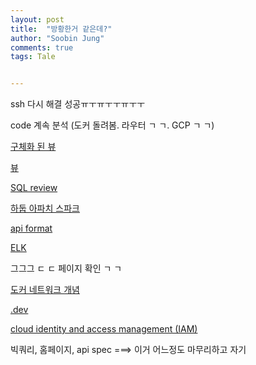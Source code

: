 ```yaml
---
layout: post
title:  "방황한거 같은데?"
author: "Soobin Jung"
comments: true
tags: Tale


---
```


ssh 다시 해결 성공ㅠㅜㅠㅜㅜㅠㅜㅜ 



code 계속 분석 (도커 돌려봄. 라우터   ㄱ ㄱ. GCP  ㄱ ㄱ)

[구체화 된 뷰](https://cloud.google.com/bigquery/docs/materialized-views-intro?hl=ko)

[뷰](https://cloud.google.com/bigquery/docs/views-intro?hl=ko)

[SQL review](https://121202.tistory.com/26?category=541709)

[하둡 아파치 스파크](https://blog.naver.com/acornedu/221083892521)

[api format](https://velog.io/@city7310/%EB%B0%B1%EC%97%94%EB%93%9C%EA%B0%80-%EC%9D%B4%EC%A0%95%EB%8F%84%EB%8A%94-%ED%95%B4%EC%A4%98%EC%95%BC-%ED%95%A8-4.-API-%EC%84%A4%EA%B3%84-%EC%9B%90%EC%B9%99%EA%B3%BC-%EC%A7%81%EB%A0%AC%ED%99%94-%ED%8F%AC%EB%A7%B7-%EA%B2%B0%EC%A0%95)

[ELK](https://soyoung-new-challenge.tistory.com/99)

그그그 ㄷ ㄷ 페이지 확인 ㄱ ㄱ 

[도커 네트워크 개념](https://www.daleseo.com/docker-networks/)

[.dev](https://get.dev/#benefits)

[cloud identity and access management (IAM)](https://cloud.google.com/iam?hl=ko)

빅쿼리, 홈페이지, api spec ===> 이거 어느정도 마무리하고 자기

